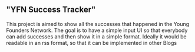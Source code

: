 ## "YFN Success Tracker" 
This project is aimed to show all the successes that happened in the Young Founders Network.
The goal is to have a simple input UI so that everybody can add successes and then show it in a simple format.
Ideally it would be readable in an rss format, so that it can be implemented in other Blogs
